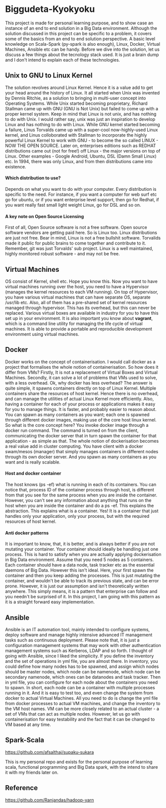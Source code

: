 # Biggudeta-Kyokyoku

This project is made for personal learning purpose, and to show case an instance of an end to end solution in a Big Data environment. Although the solution discussed in this project can be specific to a problem, it covers some of the basics from an end to end solution perspective. A basic level knowledge on Scala-Spark (py-spark is also enough), Linux, Docker, Virtual Machines, Ansible etc can be handy. Before we dive into the solution, let us discuss a few things about the tecnology stack used. It is just a brain dump and I don't intend to explain each of these technologies.

## Unix to GNU to Linux Kernel
The solution revolves around Linux Kernel. Hence it is a value add to get your head around the history of Linux. It all started when Unix was invented by Dennis Ritchie, as a solution to bringing in multi-user concept into Operating Systems. While Unix started becoming proprietary, Richard Stallman came up with GNU (GNU is Not Unix) but failed to come up with a proper kernel system. Keep in mind that Linux is not unix, and has nothing to do with Unix. I would rather say, unix was just an inspiration to develop Linux and has nothing to do with Linux. While GNU kernel started becoming a failure, Linus Torvalds came up with a super-cool now-highly-used Linux kernel, and Linus colloborated with Stallman to incorporate the highly powerful Linux Kernel to work with GNU - to become the so called LINUX - NOW THE OPEN SOURCE. Later on, enterprises editions such as REDHAT distributions came out (not for free!) off Linux - the major versions on top of Linux. Other examples - Google Android, Ubuntu, DSL (Damn Small Linux) etc. In 1994, there was only Linux, and from then distributions came into existence.


#### Which distribution to use?
Depends on what you want to do with your computer. Every distribution is specific to the need. For instance, if you want a computer for web surf etc go for ubuntu, or if you want enterprise level support, then go for Redhat, if you want really fast small light weight Linux, go for DSL and so on.

#### A key note on Open Source Licensing
First of all, Open Source software is not a free software. Open source software vendors are getting paid here. So is Linux too. Linux distributions are just not free. Bear in mind, Linux is not a free bullshit software. Torvalids made it public for public brains to come together and contribute to it. Remember, git was just Torvalds' sub project. Linux is a well maintained, highly monitored robust software - and may not be free.

## Virtual Machines
OS consist of Kernel, shell etc. Hope you know this. Now you want to have virtual machines running over the host, you need to have a Hypervisor (manages the kernel resources to each VM running). On top of Hypervisor, you have various virtual machines that can have separate OS, separate /usr/lib etc. Also, all of them has a pre-shared set of kernel resources managed through hypervisor. This has its overhead, but this can never be replaced. Various virtual boxes are available in industry for you to have this set up in your environment. It is also important you know about **vagrant**, which is a command line utility for managing the life cycle of virtual machines. It is able to provide a portable and reproducible development environment using virtual machines.

## Docker

Docker works on the concept of containerisation. I would call docker as a project that formalises the whole notion of containerisation. So how does it differ from VMs? Firstly, It is not a replacement of Virtual Boxes and Virtual Machines. Secondly, it can solve a lot of problems that VMs used to solve, with a less overhead. Ok, why docker has less overhead? The answer is quite simple, it spawns containers directly on top of Linux Kernel. Multiple containers share the resources of host kernel. Hence there is no overhead, and can manage the utilities of actual Linux Kernel more efficiently. Also, having a container for each of your process or applications makes it easy for you to manage things. It is faster, and probably easier to reason about. You can spawn as many containers as you want; each one is spawned through different docker images, making use of the core host linux kernel. So what is the core concept here? You invoke docker image through a docker run command. The command is turned on from the client, communicating the docker server that in turn spawn the container for that application - as simple as that. The whole notion of dockerisation becomes a real value add in cluster computing. You have client with a docker swam/mesos (manager) that simply manages containers in different nodes through its own docker server. And you spawn as many containers as you want and is really scalable.

#### Host and docker container
The host knows (ps -ef) what is running in each of its containers. You can notice that, process ID of the container process through host, is different from that you see for the same process when you are inside the container. However, you can't see any information about anything that runs on the host when you are inside the container and do a ps -ef. This explains the abstraction. This explains what is a container. Yes! It is a container that just handles only your application, only your process, but with the required resources of host kernel.

#### Anti docker patterns
It is important to know, that, it is better, and is always better if you are not mutating your container. Your container should ideally be handling just one process. This is hard to satisfy when you are actually applying dockerisation in Big Data environment. Assume that you need 5 nodes as 5 containers. Each container should have a data node, task tracker etc as the essential daemons of Big Data. However this isn't ideal. Here, your first spawn the container and then you keep adding the processes. This is just mutating the container, and wouldn't be able to track its previous state, and can be error prone. However, it is just our assumption and isn't theoretically written anywhere. This simply means, it is a pattern that enterprise can follow and you needn't be surprised of it. In this project, I am going with this pattern as it is a straight forward easy implementation.


## Ansible
Ansible is an IT automation tool, mainly intended to configure systems, deploy software and manage highly intensive advanced IT management tasks such as continuous deployment. Please note that, it is just a configuration management systems that may work with other authentication management systems such as Kerberos, LDAP and so forth. I thought of going with Ansible, since I liked the simplicity. If you define the inventory and the set of operations in yml file, you are almost there.
In inventory, you could define how many nodes has to be spawned, and assign which nodes should be master nodes, which node can be namenode, which node can be secondary namenode, which ones can be datanodes and task tracker. Then in yml file, you can configure for each node about the containers you need to spawn. In short, each node can be a container with multiple processes running in it. And it is easy to test too, and even change the system from docker to actual Virtual Machines. All you need to do is change the yml file from docker processes to actual VM machines, and change the inventory to the VM host names. VM can be more closely related to an actual cluster - a set of VMs that can act as multiple nodes. However, let us go with containerisation for easy testability and the fact that it can be changed to VM based at any time.

## Spark-Scala
https://github.com/afsalthaj/supaku-sukara

This is my personal repo and exists for the personal purpose of learning scala, functional programming and Big Data spark, with the intend to share it with my friends later on.

## Reference
https://github.com/Ranjandas/hadoop-yarn
